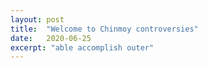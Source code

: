 ```yaml
---
layout: post
title:  "Welcome to Chinmoy controversies"
date:   2020-06-25
excerpt: "able accomplish outer"
---
```

